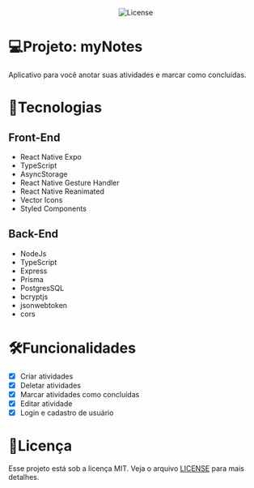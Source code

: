 <p align="center">
  <img alt="License" src="https://img.shields.io/static/v1?label=license&message=MIT&color=E51C44&labelColor=0A1033">
</p>

# 💻Projeto: myNotes

Aplicativo para você anotar suas atividades e marcar como concluídas.

# 🌟Tecnologias

## Front-End

- React Native Expo
- TypeScript
- AsyncStorage
- React Native Gesture Handler
- React Native Reanimated
- Vector Icons
- Styled Components

## Back-End

- NodeJs
- TypeScript
- Express
- Prisma
- PostgresSQL
- bcryptjs
- jsonwebtoken
- cors

# 🛠️Funcionalidades

- [x] Criar atividades
- [x] Deletar atividades
- [x] Marcar atividades como concluídas
- [x] Editar atividade
- [x] Login e cadastro de usuário

# 📃Licença

Esse projeto está sob a licença MIT. Veja o arquivo [LICENSE](LICENSE.md) para mais detalhes.
